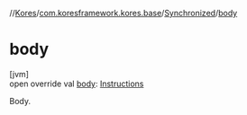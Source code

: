 //[Kores](../../../index.md)/[com.koresframework.kores.base](../index.md)/[Synchronized](index.md)/[body](body.md)

# body

[jvm]\
open override val [body](body.md): [Instructions](../../com.koresframework.kores/-instructions/index.md)

Body.
